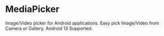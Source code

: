 # MediaPicker
Image/Video picker for Android applications. Easy pick Image/Video from Camera or Gallery. Android 13 Supported. 
